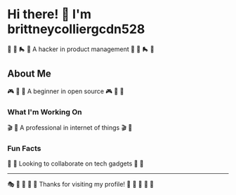 # Hi there! 👋 I'm brittneycolliergcdn528

🏑 🎽 🛼 🏏 A hacker in product management 🏑 🎽 🛼 🏏

## About Me
🎮 🎻 🏒 A beginner in open source 🎮 🎻 🏒

### What I'm Working On
🎬 🏑 A professional in internet of things 🎬 🏑

### Fun Facts
🎱 🛶 Looking to collaborate on tech gadgets 🎱 🛶

---
🎭 🎻 🏏 🥋 🎣 Thanks for visiting my profile! 🎹 🛶 🎸 🛶 🥋
